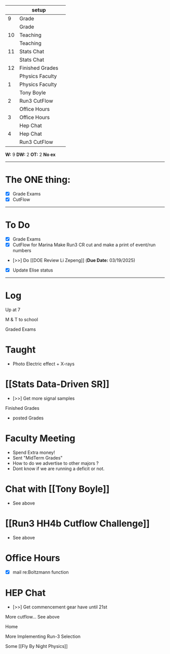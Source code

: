 
|     | setup           |     |
| --- | --------------- | --- |
| 9   | Grade           |     |
|     | Grade           |     |
| 10  | Teaching        |     |
|     | Teaching        |     |
| 11  | Stats Chat      |     |
|     | Stats Chat      |     |
| 12  | Finished Grades |     |
|     | Physics Faculty |     |
| 1   | Physics Faculty |     |
|     | Tony Boyle      |     |
| 2   | Run3 CutFlow    |     |
|     | Office Hours    |     |
| 3   | Office Hours    |     |
|     | Hep Chat        |     |
| 4   | Hep Chat        |     |
|     | Run3 CutFlow    |     |

**W:** 9 
**DW:** 2
**OT:** 2
 **No ex**

---
# The ONE thing: 
- [x] Grade Exams
- [x] CutFlow 

---
# To Do

- [x] Grade Exams
- [x]  CutFlow for Marina Make Run3 CR cut and make a print of event/run numbers
- [>>]  Do  [[DOE Review Li Zepeng]] (**Due Date:** 03/19/2025)
- [x] Update Elise status

---

# Log


Up at 7 

M & T to school

Graded Exams 

# Taught
- Photo Electric effect + X-rays

# [[Stats Data-Driven SR]]
- [>>] Get more signal samples

Finished Grades
- posted Grades

# Faculty Meeting
- Spend Extra money!
- Sent "MidTerm Grades"
- How to do we advertise to other majors ?
- Dont know if we are running a deficit or not. 


# Chat with [[Tony Boyle]]
- See above

# [[Run3 HH4b Cutflow Challenge]] 
- See above

# Office Hours
- [x] mail re:Boltzmann function

# HEP Chat
- [>>] Get commencement gear have until 21st 


More cutflow... See above

Home

More Implementing Run-3 Selection

Some [[Fly By Night Physics]]


